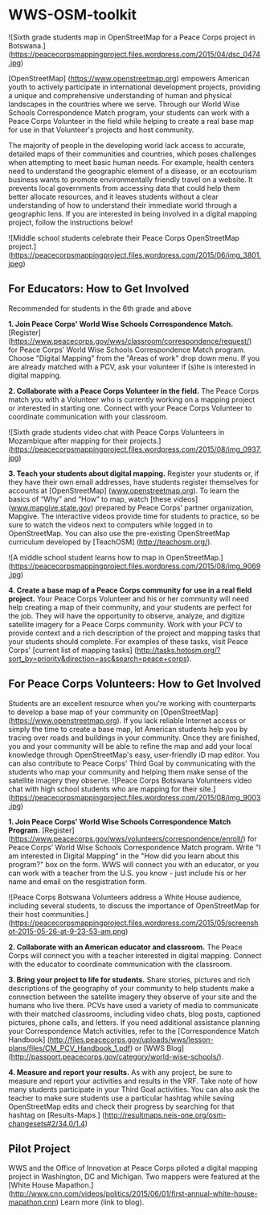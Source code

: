 # WWS-OSM-toolkit

![Sixth grade students map in OpenStreetMap for a Peace Corps project in Botswana.] (https://peacecorpsmappingproject.files.wordpress.com/2015/04/dsc_0474.jpg)

[OpenStreetMap] (https://www.openstreetmap.org) empowers American youth to actively participate in international development projects, providing a unique and comprehensive understanding of human and physical landscapes in the countries where we serve. Through our World Wise Schools Correspondence Match program, your students can work with a Peace Corps Volunteer in the field while helping to create a real base map for use in that Volunteer's projects and host community. 

The majority of people in the developing world lack access to accurate, detailed maps of their communities and countries, which poses challenges when attempting to meet basic human needs. For example, health centers need to understand the geographic element of a disease, or an ecotourism business wants to promote environmentally friendly travel on a website. It prevents local governments from accessing data that could help them better allocate resources, and it leaves students without a clear understanding of how to understand their immediate world through a geographic lens. If you are interested in being involved in a digital mapping project, follow the instructions below! 

![Middle school students celebrate their Peace Corps OpenStreetMap project.] (https://peacecorpsmappingproject.files.wordpress.com/2015/06/img_3801.jpeg)

## For Educators: How to Get Involved
Recommended for students in the 6th grade and above

**1. Join Peace Corps' World Wise Schools Correspondence Match.** [Register] (https://www.peacecorps.gov/wws/classroom/correspondence/request/) for Peace Corps’ World Wise Schools Correspondence Match program. Choose "Digital Mapping" from the "Areas of work" drop down menu. If you are already matched with a PCV, ask your volunteer if (s)he is interested in digital mapping.

**2. Collaborate with a Peace Corps Volunteer in the field.** The Peace Corps match you with a Volunteer who is currently working on a mapping project or interested in starting one. Connect with your Peace Corps Volunteer to coordinate communication with your classroom.

![Sixth grade students video chat with Peace Corps Volunteers in Mozambique after mapping for their projects.] (https://peacecorpsmappingproject.files.wordpress.com/2015/08/img_0937.jpg)

**3. Teach your students about digital mapping.** Register your students or, if they have their own email addresses, have students register themselves for accounts at [OpenStreetMap] (www.openstreetmap.org). To learn the basics of “Why” and “How” to map, watch [these videos] (www.mapgive.state.gov) prepared by Peace Corps’ partner organization, Mapgive. The interactive videos provide time for students to practice, so be sure to watch the videos next to computers while logged in to OpenStreetMap. You can also use the pre-existing OpenStreetMap curriculum developed by [TeachOSM] (http://teachosm.org/). 

![A middle school student learns how to map in OpenStreetMap.] (https://peacecorpsmappingproject.files.wordpress.com/2015/08/img_9069.jpg)

**4. Create a base map of a Peace Corps community for use in a real field project.** Your Peace Corps Volunteer and his or her community will need help creating a map of their community, and your students are perfect for the job. They will have the opportunity to observe, analyze, and digitize satellite imagery for a Peace Corps community. Work with your PCV to provide context and a rich description of the project and mapping tasks that your students should complete. For examples of these tasks, visit Peace Corps' [current list of mapping tasks] (http://tasks.hotosm.org/?sort_by=priority&direction=asc&search=peace+corps).

## For Peace Corps Volunteers: How to Get Involved
Students are an excellent resource when you're working with counterparts to develop a base map of your community on [OpenStreetMap] (https://www.openstreetmap.org). If you lack reliable Internet access or simply the time to create a base map, let American students help you by tracing over roads and buildings in your community. Once they are finished, you and your community will be able to refine the map and add your local knowledge through OpenStreetMap's easy, user-friendly iD map editor. You can also contribute to Peace Corps' Third Goal by communicating with the students who map your community and helping them make sense of the satellite imagery they observe. 
![Peace Corps Botswana Volunteers video chat with high school students who are mapping for their site.] (https://peacecorpsmappingproject.files.wordpress.com/2015/08/img_9003.jpg)

**1. Join Peace Corps' World Wise Schools Correspondence Match Program.** [Register] (https://www.peacecorps.gov/wws/volunteers/correspondence/enroll/) for Peace Corps’ World Wise Schools Correspondence Match program. Write "I am interested in Digital Mapping" in the "How did you learn about this program?" box on the form. WWS will connect you with an educator, or you can work with a teacher from the U.S. you know - just include his or her name and email  on the resgistration form.

![Peace Corps Botswana Volunteers address a White House audience, including several students, to discuss the importance of OpenStreetMap for their host communities.] (https://peacecorpsmappingproject.files.wordpress.com/2015/05/screenshot-2015-05-26-at-9-23-53-am.png)

**2. Collaborate with an American educator and classroom.** The Peace Corps will connect you with a teacher interested in digital mapping. Connect with the educator to coordinate communication with the classroom.

**3. Bring your project to life for students.** Share stories, pictures and rich descriptions of the geography of your community to help students make a connection between the satellite imagery they observe of your site and the humans who live there. PCVs have used a variety of media to communicate with their matched classrooms, including video chats, blog posts, captioned pictures, phone calls, and letters. If you need additional assistance planning your Correspondence Match activities, refer to the [Correspondence Match Handbook] (http://files.peacecorps.gov/uploads/wws/lesson-plans/files/CM_PCV_Handbook_1.pdf) or [WWS Blog] (http://passport.peacecorps.gov/category/world-wise-schools/). 

**4. Measure and report your results.** As with any project, be sure to measure and report your activities and results in the VRF. Take note of how many students participate in your Third Goal activities. You can also ask the teacher to make sure students use a particular hashtag while saving OpenStreetMap edits and check their progress by searching for that hashtag on [Results-Maps.] (http://resultmaps.neis-one.org/osm-changesets#2/34.0/1.4) 

## Pilot Project
WWS and the Office of Innovation at Peace Corps piloted a digital mapping project in Washington, DC and Michigan. Two mappers were featured at the [White House Mapathon.] (http://www.cnn.com/videos/politics/2015/06/01/first-annual-white-house-mapathon.cnn) Learn more (link to blog).



